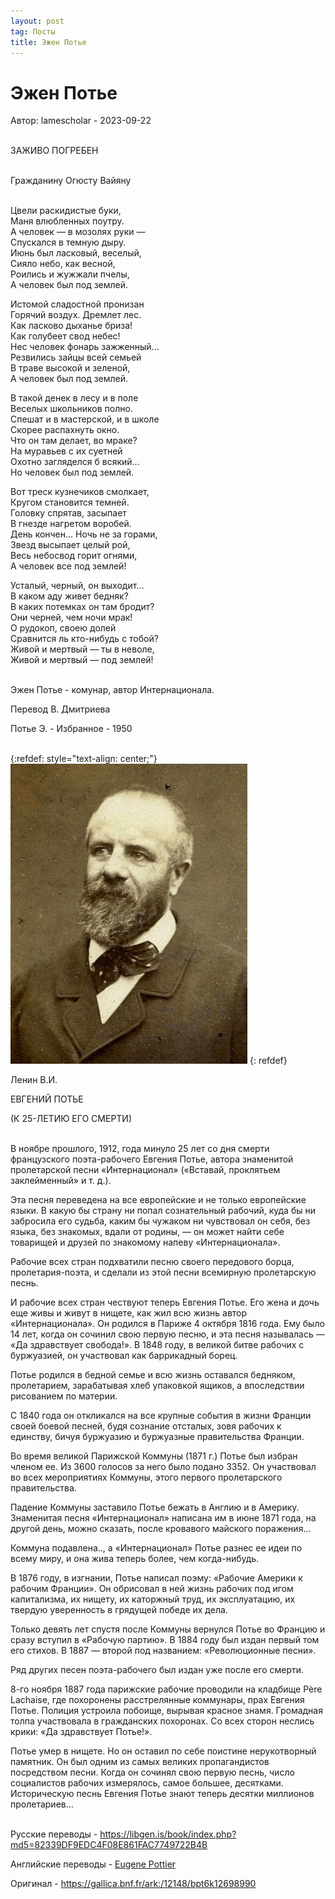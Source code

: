 ```yaml
---
layout: post
tag: Посты
title: Эжен Потье
---
```


# Эжен Потье

Автор: lamescholar - 2023-09-22
<br><br>

ЗАЖИВО ПОГРЕБЕН
<br><br>

Гражданину Огюсту Вайяну
<br><br>

Цвели раскидистые буки,<br>
Маня влюбленных поутру.<br>
А человек — в мозолях руки —<br>
Спускался в темную дыру.<br>
Июнь был ласковый, веселый,<br>
Сияло небо, как весной,<br>
Роились и жужжали пчелы,<br>
А человек был под землей.

Истомой сладостной пронизан<br>
Горячий воздух. Дремлет лес.<br>
Как ласково дыханье бриза!<br>
Как голубеет свод небес!<br>
Нес человек фонарь зажженный...<br>
Резвились зайцы всей семьей<br>
В траве высокой и зеленой,<br>
А человек был под землей.

В такой денек в лесу и в поле<br>
Веселых школьников полно.<br>
Спешат и в мастерской, и в школе<br>
Скорее распахнуть окно.<br>
Что он там делает, во мраке?<br>
На муравьев с их суетней<br>
Охотно загляделся б всякий...<br>
Но человек был под землей.

Вот треск кузнечиков смолкает,<br>
Кругом становится темней.<br>
Головку спрятав, засыпает<br>
В гнезде нагретом воробей.<br>
День кончен... Ночь не за горами,<br>
Звезд высыпает целый рой,<br>
Весь небосвод горит огнями,<br>
А человек все под землей!

Усталый, черный, он выходит...<br>
В каком аду живет бедняк?<br>
В каких потемках он там бродит?<br>
Они черней, чем ночи мрак!<br>
О рудокоп, своею долей<br>
Сравнится ль кто-нибудь с тобой?<br>
Живой и мертвый — ты в неволе,<br>
Живой и мертвый — под землей!
<br><br>

Эжен Потье - комунар, автор Интернационала.

Перевод В. Дмитриева

Потье Э. - Избранное - 1950
<br><br>

{:refdef: style="text-align: center;"}
![Pottier](/images/pottier.jpg)
{: refdef}
<br>

Ленин В.И.

ЕВГЕНИЙ ПОТЬЕ

(К 25-ЛЕТИЮ ЕГО СМЕРТИ)
<br><br>

В ноябре прошлого, 1912, года минуло 25 лет со дня смерти французского поэта-рабочего Евгения Потье, автора знаменитой пролетарской песни «Интернационал» («Вставай, проклятьем заклейменный» и т. д.).

Эта песня переведена на все европейские и не только европейские языки. В какую бы страну ни попал сознательный рабочий, куда бы ни забросила его судьба, каким бы чужаком ни чувствовал он себя, без языка, без знакомых, вдали от родины, — он может найти себе товарищей и друзей по знакомому напеву «Интернационала».

Рабочие всех стран подхватили песню своего передового борца, пролетария-поэта, и сделали из этой песни всемирную пролетарскую песнь.

И рабочие всех стран чествуют теперь Евгения Потье. Его жена и дочь еще живы и живут в нищете, как жил всю жизнь автор «Интернационала». Он родился в Париже 4 октября 1816 года. Ему было 14 лет, когда он сочинил свою первую песню, и эта песня называлась — «Да здравствует свобода!». В 1848 году, в великой битве рабочих с буржуазией, он участвовал как баррикадный борец.

Потье родился в бедной семье и всю жизнь оставался бедняком, пролетарием, зарабатывая хлеб упаковкой ящиков, а впоследствии рисованием по материи.

С 1840 года он откликался на все крупные события в жизни Франции своей боевой песней, будя сознание отсталых, зовя рабочих к единству, бичуя буржуазию и буржуазные правительства Франции.

Во время великой Парижской Коммуны (1871 г.) Потье был избран членом ее. Из 3600 голосов за него было подано 3352. Он участвовал во всех мероприятиях Коммуны, этого первого пролетарского правительства.

Падение Коммуны заставило Потье бежать в Англию и в Америку. Знаменитая песня «Интернационал» написана им в июне 1871 года, на другой день, можно сказать, после кровавого майского поражения...

Коммуна подавлена.., а «Интернационал» Потье разнес ее идеи по всему миру, и она жива теперь более, чем когда-нибудь.

В 1876 году, в изгнании, Потье написал поэму: «Рабочие Америки к рабочим Франции». Он обрисовал в ней жизнь рабочих под игом капитализма, их нищету, их каторжный труд, их эксплуатацию, их твердую уверенность в грядущей победе их дела.

Только девять лет спустя после Коммуны вернулся Потье во Францию и сразу вступил в «Рабочую партию». В 1884 году был издан первый том его стихов. В 1887 — второй под названием: «Революционные песни».

Ряд других песен поэта-рабочего был издан уже после его смерти.

8-го ноября 1887 года парижские рабочие проводили на кладбище Père Lachaise, где похоронены расстрелянные коммунары, прах Евгения Потье. Полиция устроила побоище, вырывая красное знамя. Громадная толпа участвовала в гражданских похоронах. Со всех сторон неслись крики: «Да здравствует Потье!».

Потье умер в нищете. Но он оставил по себе поистине нерукотворный памятник. Он был одним из самых великих пропагандистов посредством песни. Когда он сочинял свою первую песнь, число социалистов рабочих измерялось, самое большее, десятками. Историческую песнь Евгения Потье знают теперь десятки миллионов пролетариев...
<br><br>

Русские переводы - <https://libgen.is/book/index.php?md5=82339DF9EDC4F08E861FAC7749722B4B>

Английские переводы - [Eugene Pottier](/lib/pottier)

Оригинал - <https://gallica.bnf.fr/ark:/12148/bpt6k12698990>